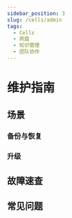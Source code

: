 ```yaml
---
sidebar_position: 3
slug: /cells/admin
tags:
  - Cells
  - 网盘
  - 知识管理
  - 团队协作
---
```


# 维护指南

## 场景

### 备份与恢复

### 升级

## 故障速查

## 常见问题
